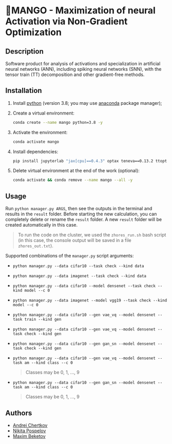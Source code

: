 # 🥭MANGO - Maximization of neural Activation via Non-Gradient Optimization


## Description

Software product for analysis of activations and specialization in artificial neural networks (ANN), including spiking neural networks (SNN), with the tensor train (TT) decomposition and other gradient-free methods.



## Installation

1. Install [python](https://www.python.org) (version 3.8; you may use [anaconda](https://www.anaconda.com) package manager);

2. Create a virtual environment:
    ```bash
    conda create --name mango python=3.8 -y
    ```

3. Activate the environment:
    ```bash
    conda activate mango
    ```

4. Install dependencies:
    ```bash
    pip install jupyterlab "jax[cpu]==0.4.3" optax teneva==0.13.2 ttopt==0.5.0 protes==0.2.3 torch torchvision snntorch scikit-image matplotlib nevergrad requests urllib3
    ```

5. Delete virtual environment at the end of the work (optional):
    ```bash
    conda activate && conda remove --name mango --all -y
    ```


## Usage

Run `python manager.py ARGS`, then see the outputs in the terminal and results in the `result` folder. Before starting the new calculation, you can completely delete or rename the `result` folder. A new `result` folder will be created automatically in this case.

> To run the code on the cluster, we used the `zhores_run.sh` bash script (in this case, the console output will be saved in a file `zhores_out.txt`).

Supported combinations of the `manager.py` script arguments:

- `python manager.py --data cifar10 --task check --kind data`

- `python manager.py --data imagenet --task check --kind data`

- `python manager.py --data cifar10 --model densenet --task check --kind model --c 0`

- `python manager.py --data imagenet --model vgg19 --task check --kind model --c 0`

- `python manager.py --data cifar10 --gen vae_vq --model densenet --task train --kind gen`

- `python manager.py --data cifar10 --gen vae_vq --model densenet --task check --kind gen`

- `python manager.py --data cifar10 --gen gan_sn --model densenet --task check --kind gen`

- `python manager.py --data cifar10 --gen vae_vq --model densenet --task am --kind class --c 0`
    > Classes may be 0, 1, ..., 9

- `python manager.py --data cifar10 --gen gan_sn --model densenet --task am --kind class --c 0`
    > Classes may be 0, 1, ..., 9


## Authors

- [Andrei Chertkov](https://github.com/AndreiChertkov)
- [Nikita Pospelov](https://github.com/niveousdragon)
- [Maxim Beketov](https://github.com/bekemax)
